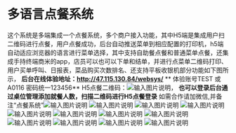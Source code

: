 # 多语言点餐系统

这个系统是多端集成一个点餐系统，多个商户接入功能，其中H5端是集成用户扫二维码进行点餐，用户点餐成功，后台自动推送菜单到相应配置的打印机，h5端自动适应浏览器的语言进行菜单选择，其中支持自助餐点餐和普通菜单点餐，还集成手持终端商米的app，店员可以也可以下单和结单，并进行点菜单二维码打印、用户买单呼叫、日报表，菜品购买次数排名、还支持平板收银机部分功能如下图所示，
 **后台在线体验地址：http://47.115.130.84/websys/**  ** 体验账号TEST 或 A0116 密码统一123456** 
H5点餐二维码：![输入图片说明](https://images.gitee.com/uploads/images/2021/1103/233401_d10d738b_436510.png "屏幕截图.png")， **也可以登录后台通过桌位管理添加就餐人数，扫描二维码进行H5点餐登录** 
如需合作请加微信,并备注“点餐系统”![输入图片说明](https://images.gitee.com/uploads/images/2021/1012/004350_7712ff5c_436510.png "微信.png")
![输入图片说明](https://images.gitee.com/uploads/images/2021/1011/231045_420ef552_436510.png "后台商户配置菜单功能.png")
![输入图片说明](https://images.gitee.com/uploads/images/2021/1011/231504_4e018287_436510.png "后台订单管理模块.png")
![输入图片说明](https://images.gitee.com/uploads/images/2021/1011/231539_fa5740c7_436510.png "语言包管理.png")
![输入图片说明](https://images.gitee.com/uploads/images/2021/1011/231603_a761bcef_436510.png "后台打印机管理.png")
![输入图片说明](https://images.gitee.com/uploads/images/2021/1011/231639_b36bd922_436510.png "后台订单统计.png")
![输入图片说明](https://images.gitee.com/uploads/images/2021/1011/231659_4820c509_436510.png "店铺详情功能.png")
![输入图片说明](https://images.gitee.com/uploads/images/2021/1011/231718_9d3581ab_436510.png "店铺管理.png")
![输入图片说明](https://images.gitee.com/uploads/images/2021/1011/232334_4cbb0084_436510.png "h5点餐页面.png")
![输入图片说明](https://images.gitee.com/uploads/images/2021/1011/232403_e2191e13_436510.png "h5菜品详情页面.png")
![输入图片说明](https://images.gitee.com/uploads/images/2021/1011/232435_7266b78a_436510.png "h5多语言选择功能.png")
![输入图片说明](https://images.gitee.com/uploads/images/2021/1011/232536_c754b353_436510.png "订单页面.png")
